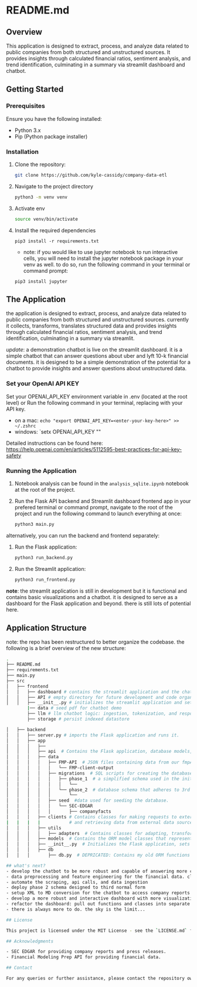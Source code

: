 # README.md

## Overview

This application is designed to extract, process, and analyze data related to public companies from both structured and unstructured sources. It provides insights through calculated financial ratios, sentiment analysis, and trend identification, culminating in a summary via streamlit dashboard and chatbot.

## Getting Started

### Prerequisites

Ensure you have the following installed:
- Python 3.x
- Pip (Python package installer)

### Installation

1. Clone the repository:
   ```sh
   git clone https://github.com/kyle-cassidy/company-data-etl
   ```
2. Navigate to the project directory
   ```sh
   python3 -m venv venv
   ```
3. Activate env
   ```sh
   source venv/bin/activate
   ```
5. Install the required dependencies
   ```
   pip3 install -r requirements.txt
   ```
   * note: if you would like to use jupyter notebook to run interactive cells, you will need to install the jupyter notebook package in your venv as well. to do so, run the following command in your terminal or command prompt:
   
   `pip3 install jupyter`

## The Application
the application is designed to extract, process, and analyze data related to public companies from both structured and unstructured sources. currently it collects, transforms, translates structured data and  provides insights through calculated financial ratios, sentiment analysis, and trend identification, culminating in a summary via streamlit.

*update*: a demonstration chatbot is live on the streamlit dashboard. it is a simple chatbot that can answer questions about uber and lyft 10-k financial documents. it is designed to be a simple demonstration of the potential for a chatbot to provide insights and answer questions about unstructured data.

### Set your OpenAI API KEY

Set your OPENAI_API_KEY environment variable in .env (located at the root level) or
Run the following command in your terminal, replacing <enter-your-key-here> with your API key.

- on a mac: `echo "export OPENAI_API_KEY=<enter-your-key-here>" >> ~/.zshrc`
- windows: `setx OPENAI_API_KEY "<enter-your-key-here>" 

Detailed instructions can be found here: https://help.openai.com/en/articles/5112595-best-practices-for-api-key-safety

### Running the Application

1. Notebook analysis can be found in the `analysis_sqlite.ipynb` notebook at the root of the project.
   
2. Run the Flask API backend and Streamlit dashboard frontend app in your prefered terminal or command prompt, navigate to the root of the project and run the following command to launch everything at once:

   ```sh
   python3 main.py
   ```

alternatively, you can run the backend and frontend separately:

1. Run the Flask application:
   ```sh
   python3 run_backend.py
   ```

2. Run the Streamlit application:
 
   ```sh
   python3 run_frontend.py
   ```

**note**: the streamlit application is still in development but it is functional and contains basic visualizations and a chatbot. it is designed to serve as a dashboard for the Flask application and beyond. there is still lots of potential here.


## Application Structure
note: the repo has been restructured to better organize the codebase. the following is a brief overview of the new structure:

```sh
.
├── README.md
├── requirements.txt
├── main.py
├── src
│   ├── frontend
│   │   ├── dashboard # contains the streamlit application and the chatbot.
│   │   ├── API # empty directory for future development and code organization.
│   │   ├── __init__.py # initializes the streamlit application and sets up routes.
        |── data # seed pdf for chatbot demo
        ├── llm # llm chatbot logic: ingestion, tokenization, and response generation.
        ├── storage # persist indexed datastore 

│   ├── backend
│   │   ├── server.py # imports the Flask application and runs it.
│   │   ├── app
│   │   │   ├── 
│   │   │   ├── api  # Contains the Flask application, database models, and API clients.
│   │   │   ├── data
│   │   │   │   ├── FMP-API  # JSON files containing data from our fmpAPIclient.
│   │   │   │   │   └── FMP-client-output
│   │   │   │   ├── migrations  # SQL scripts for creating the database schema.
│   │   │   │   │   ├── phase_1  # a simplified schema used in the initial development and analysis phase.
│   │   │   │   │   │   └── 
│   │   │   │   │   └── phase_2  # database schema that adheres to 3rd normal form.
│   │   │   │   │       └──
│   │   │   │   ├── seed  #data used for seeding the database.
│   │   │   │   │   └── SEC-EDGAR 
│   │   │   │   │       ├── companyfacts 
│   │   │   ├── clients # Contains classes for making requests to external APIs 
|   |   |   |           # and retrieving data from external data sources such as the Financial Modeling Prep API and SEC EDGAR.
│   │   │   ├── utils
│   │   │   │   ├── adapters  # Contains classes for adapting, transforming, and orchestrating the population of the data retrieved by the clients.
│   │   │   ├── models  # Contains the ORM model classes that represent the tables in the database and include methods for interacting with the database.
│   │   │   ├── __init__.py  # Initializes the Flask application, sets up routes, and configures the database connection.
│   │   │   ├── db
│   │   │       ├── db.py  # DEPRICATED: Contains my old ORM functions for database operations such as connecting to the database, finding records, and building model instances from database records.

## what's next?
- develop the chatbot to be more robust and capable of answering more complex questions. agentic behavior and more robust RAG architecture.
- data preprocessing and feature engineering for the financial data. clean data is the foundation of any good model.
- automate the scraping, api calls, and data ingestion
- deploy phase 2 schema designed to third normal form
- setup XML to MD conversion for the chatbot to access company reports and press releases in real time
- develop a more robust and interactive dashboard with more visualizations and insights
- refactor the dashboard: pull out functions and classes into separate files and directories
- there is always more to do. the sky is the limit...

## License

This project is licensed under the MIT License - see the `LICENSE.md` file for details.

## Acknowledgments

- SEC EDGAR for providing company reports and press releases.
- Financial Modeling Prep API for providing financial data.

## Contact

For any queries or further assistance, please contact the repository owner.
